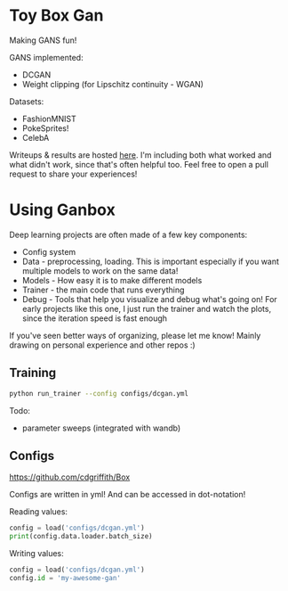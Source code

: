 # Toy Box Gan

Making GANS fun!

GANS implemented:
* DCGAN
* Weight clipping (for Lipschitz continuity - WGAN)

Datasets:
* FashionMNIST
* PokeSprites!
* CelebA

Writeups & results are hosted [here](demos/writeups/README.md). I'm including both what worked and what didn't work, since that's often helpful too. Feel free to open a pull request to share your experiences!

# Using Ganbox

Deep learning projects are often made of a few key components:
* Config system
* Data - preprocessing, loading. This is important especially if you want multiple models to work on the same data!
* Models - How easy it is to make different models
* Trainer - the main code that runs everything
* Debug - Tools that help you visualize and debug what's going on! For early projects like this one, I just run the trainer and watch the plots, since the iteration speed is fast enough

If you've seen better ways of organizing, please let me know! Mainly drawing on personal experience and other repos :)

## Training
```sh
python run_trainer --config configs/dcgan.yml
```

Todo:
- parameter sweeps (integrated with wandb)

## Configs
https://github.com/cdgriffith/Box

Configs are written in yml! And can be accessed in dot-notation!

Reading values:
```python
config = load('configs/dcgan.yml')
print(config.data.loader.batch_size)
```

Writing values:
```python
config = load('configs/dcgan.yml')
config.id = 'my-awesome-gan'
```